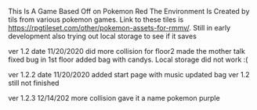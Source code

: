 This Is A Game Based Off on Pokemon Red 
The Environment Is Created by tils from various pokemon games.
Link to these tiles is https://rpgtileset.com/other/pokemon-assets-for-rmmv/.
Still in early development
also trying out local storage to see if it saves


ver 1.2 date 11/20/2020
did more collision for floor2 made the mother talk fixed bug in 1st floor added bag with candys.
Local storage did not work :(

ver 1.2.2 date 11/20/2020
added start page with music updated bag ver 1.2 still not finished

ver 1.2.3 12/14/202
more collision gave it a name pokemon purple
